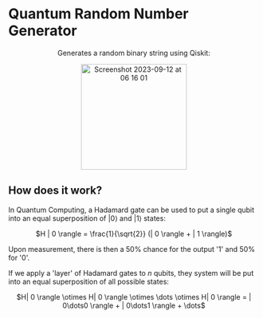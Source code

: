 # Quantum Random Number Generator
<p align="center">
    Generates a random binary string using Qiskit:
</p>

<p align="center">
  <img width="212" alt="Screenshot 2023-09-12 at 06 16 01" src="https://github.com/matt-jung/quantum-random-number-generator/assets/133035195/46e0d378-93c4-4916-bc05-195a1edee14d">
</p>

## How does it work?
In Quantum Computing, a Hadamard gate can be used to put a single qubit into an equal superposition of $| 0 \rangle$ and $| 1 \rangle$ states:

<p align='center'>
    $H | 0 \rangle = \frac{1}{\sqrt{2}} (| 0 \rangle + | 1 \rangle)$
</p>

Upon measurement, there is then a 50% chance for the output '1' and 50% for '0'.

If we apply a 'layer' of Hadamard gates to $n$ qubits, they system will be put into an equal superposition of all possible states:
<p align='center'>
    $H| 0 \rangle \otimes H| 0 \rangle \otimes \dots \otimes H| 0 \rangle = | 0\dots0 \rangle + | 0\dots1 \rangle + \dots$
</p>



